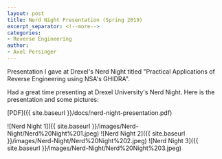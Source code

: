 ```yaml
---
layout: post
title: Nerd Night Presentation (Spring 2019)
excerpt_separator: <!--more-->
categories:
- Reverse Engineering
author:
- Axel Persinger
---
```


Presentation I gave at Drexel's Nerd Night titled "Practical Applications of Reverse Engineering using NSA's GHIDRA".
<!--more-->

Had a great time presenting at Drexel University's Nerd Night. Here is the presentation and some pictures:

[PDF]({{ site.baseurl }}/docs/nerd-night-presentation.pdf)

![Nerd Night 1]({{ site.baseurl }}/images/Nerd-Night/Nerd%20Night%201.jpeg)
![Nerd Night 2]({{ site.baseurl }}/images/Nerd-Night/Nerd%20Night%202.jpeg)
![Nerd Night 3]({{ site.baseurl }}/images/Nerd-Night/Nerd%20Night%203.jpeg)
